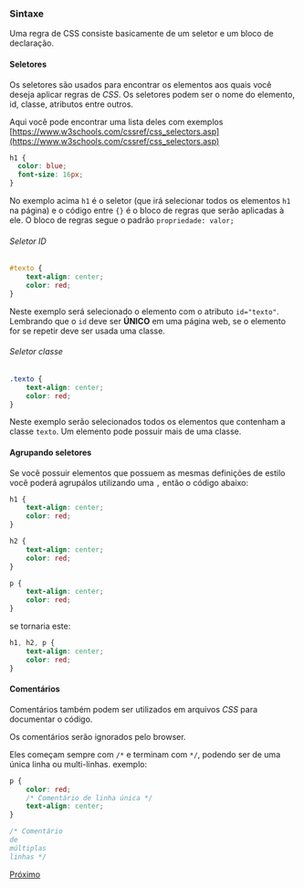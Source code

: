 ### Sintaxe

Uma regra de CSS consiste basicamente de um seletor e um bloco de declaração.

#### Seletores
Os seletores são usados para encontrar os elementos aos quais você deseja aplicar regras de *CSS*. Os seletores podem ser o nome do elemento, id, classe, atributos entre outros.

Aqui você pode encontrar uma lista deles com exemplos [https://www.w3schools.com/cssref/css_selectors.asp](https://www.w3schools.com/cssref/css_selectors.asp)


```css
h1 {
  color: blue;
  font-size: 16px;
}
```

No exemplo acima `h1` é o seletor (que irá selecionar todos os elementos `h1` na página) e o código entre `{}` é o bloco de regras que serão aplicadas à ele.
O bloco de regras segue o padrão `propriedade: valor;`

###### Seletor ID

```css
#texto {
    text-align: center;
    color: red;
}
```

Neste exemplo será selecionado o elemento com o atributo `id="texto"`. Lembrando que o `id` deve ser **ÚNICO** em uma página web, se o elemento for se repetir deve ser usada uma classe.

###### Seletor classe

```css
.texto {
    text-align: center;
    color: red;
}
```

Neste exemplo serão selecionados todos os elementos que contenham a classe `texto`. Um elemento pode possuir mais de uma classe.

#### Agrupando seletores

Se você possuir elementos que possuem as mesmas definições de estilo você poderá agrupálos utilizando uma `,` então o código abaixo:

```css
h1 {
    text-align: center;
    color: red;
}

h2 {
    text-align: center;
    color: red;
}

p {
    text-align: center;
    color: red;
}
```

se tornaria este: 
```css
h1, h2, p {
    text-align: center;
    color: red;
}
```

#### Comentários

Comentários também podem ser utilizados em arquivos *CSS* para documentar o código. 

Os comentários serão ignorados pelo browser.

Eles começam sempre com `/*` e terminam com `*/`, podendo ser de uma única linha ou multi-linhas. exemplo:

```css
p {
    color: red;
    /* Comentário de linha única */
    text-align: center;
}

/* Comentário
de
múltiplas
linhas */
```

[Próximo](https://github.com/operandbr/operand-is-cool/blob/master/CSS/03_properties.md)
